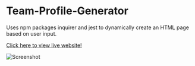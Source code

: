 # Team-Profile-Generator

Uses npm packages inquirer and jest to dynamically create an HTML page based on user input.

[Click here to view live website!](https://github.com/btempini/Team-Profile-Generator)

![Screenshot]()
